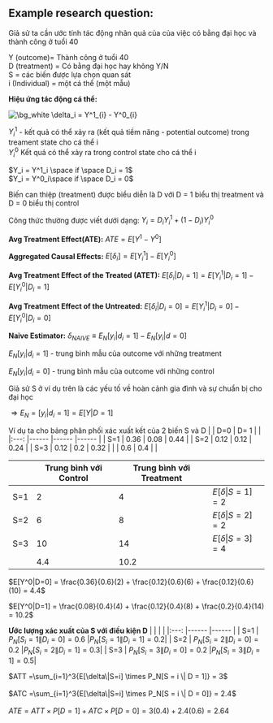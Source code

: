 ## Example research question:

Giả sử ta cần ước tính tác động nhân quả của của việc có bằng đại học và thành công ở tuổi 40

Y (outcome)= Thành công ở tuổi 40 <br />
D (treatment) = Có bằng đại học hay không Y/N <br />
S = các biến được lựa chọn quan sát <br />
i (Individual) =  một cá thể (một mẫu)  <br />

**Hiệu ứng tác động cá thể:**

<img src="https://latex.codecogs.com/png.image?\dpi{300}&space;\bg_white&space;\delta_i&space;=&space;Y^1_{i}&space;-&space;Y^0_{i}&space;" title="\bg_white \delta_i = Y^1_{i} - Y^0_{i} " />

$Y^1_i$ - kết quả có thể xảy ra (kết quả tiềm năng - potential outcome) trong treament state cho cá thể i <br>
$Y^0_i$ Kết quả có thể xảy ra trong control state cho cá thể i

$Y_i = Y^1_i \space if \space D_i = 1$ <br>
$Y_i = Y^0_i\space if \space D_i = 0$ 

Biến can thiệp (treatment) được biểu diễn là D với D = 1 biểu thị treatment và D = 0 biểu thị control

Công thức thường được viết dưới dạng:
$Y_i = D_iY^1_i + (1 - D_i)Y^0_i$ 

**Avg Treatment Effect(ATE):** $ATE=E[Y^1 - Y^0]$

**Aggregated Causal Effects:**
$E[\delta_i] = E[Y^1_i] - E[Y^0_i]$


**Avg Treatment Effect of the Treated (ATET):** $E[\delta_i | D_i = 1] = E[Y^1_i | D_i = 1] - E[Y^0_i|D_i = 1]$


**Avg Treatment Effect of the Untreated:** $E[\delta_i | D_i = 0] = E[Y^1_i | D_i = 0] - E[Y^0_i|D_i = 0]$

**Naive Estimator:** $\delta_{NAIVE} \equiv E_N[y_i|d_i = 1] - E_N[y_i | d=0]$

$E_N[y_i|d_i=1]$ - trung bình mẫu của outcome với những treatment

$E_N[y_i|d_i=0]$ - trung bình mẫu của outcome với những control

Giả sử S ở ví dụ trên là các yếu tố về hoàn cảnh gia đình và sự chuẩn bị cho đại học

$\Rightarrow E_N = [y_i | d_i = 1] = E[Y| D=1]$

Ví dụ ta cho bảng phân phối xác xuất kết của 2 biến S và D
|     	| D=0  	| D= 1 	|      	|
|:---:	|------	|------	|------	|
| S=1 	| 0.36 	| 0.08 	| 0.44 	|
| S=2 	| 0.12 	| 0.12 	| 0.24 	|
| S=3 	| 0.12 	| 0.2  	| 0.32 	|
|     	| 0.6  	| 0.4  	|      	|

|     	|  Trung bình với Control 	| Trung bình với Treatment  	|      	|
|:---:	|------	|------	|------	|
| S=1 	| 2 	| 4 	|$E[\delta \| S=1] = 2$|
| S=2 	| 6 	| 8 	|$E[\delta \| S=2] = 2$|
| S=3 	| 10 	| 14  	|$E[\delta \| S=3] = 4$|
|     	| 4.4  	| 10.2  	|      	|

$E[Y^0|D=0] = \frac{0.36}{0.6}(2) + \frac{0.12}{0.6}(6) + \frac{0.12}{0.6}(10) = 4.4$

$E[Y^0|D=1] = \frac{0.08}{0.4}(4) + \frac{0.12}{0.4}(8) + \frac{0.2}{0.4}(14) = 10.2$

**Ước lượng xác xuất của S với điều kiện D**
|     	|   	|  	    |
|:---:	|------	|------	|
| S=1 	| $P_N[S_i = 1 \| D_i = 0] = 0.6$	|$P_N[S_i = 1 \| D_i = 1] = 0.2$|
| S=2 	| $P_N[S_i = 2 \| D_i = 0] = 0.2$	|$P_N[S_i = 2 \| D_i = 1] = 0.3$|
| S=3 	| $P_N[S_i = 3 \| D_i = 0] = 0.2$	|$P_N[S_i = 3 \| D_i = 1] = 0.5$|

$ATT =\sum_{i=1}^3{E[\delta\|S=i] \times P_N[S = i \| D = 1]}  = 3$ <br><br>
$ATC =\sum_{i=1}^3{E[\delta\|S=i] \times P_N[S = i \| D = 0]}  = 2.4$ <br><br>
$ATE = ATT \times P[D=1] + ATC \times P[D=0] = 3(0.4) + 2.4(0.6) = 2.64$
